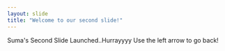 ```yaml
---
layout: slide
title: "Welcome to our second slide!"
---
```

Suma's Second Slide Launched..Hurrayyyy
Use the left arrow to go back!
